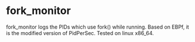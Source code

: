 # fork_monitor
fork_monitor logs the PIDs which use fork() while running. Based on EBPf, it is the modified version of PidPerSec. Tested on linux x86_64.
